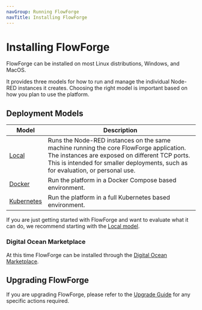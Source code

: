 ```yaml
---
navGroup: Running FlowForge
navTitle: Installing FlowForge
---
```


# Installing FlowForge

FlowForge can be installed on most Linux distributions, Windows, and MacOS.

It provides three models for how to run and manage the individual Node-RED instances
it creates. Choosing the right model is important based on how you plan to use
the platform.

## Deployment Models

Model      | Description        
-----------|--------------------
[Local](./local/README.md)           | Runs the Node-RED instances on the same machine running the core FlowForge application. The instances are exposed on different TCP ports. This is intended for smaller deployments, such as for evaluation, or personal use.
[Docker](./docker/README.md)         | Run the platform in a Docker Compose based environment.
[Kubernetes](./kubernetes/README.md) | Run the platform in a full Kubernetes based environment.


If you are just getting started with FlowForge and want to evaluate what it can do,
we recommend starting with the [Local model](./local/README.md).

### Digital Ocean Marketplace

At this time FlowForge can be installed through the
[Digital Ocean Marketplace](https://marketplace.digitalocean.com/apps/flowforge).

## Upgrading FlowForge

If you are upgrading FlowForge, please refer to the [Upgrade Guide](../upgrade/README.md)
for any specific actions required.
